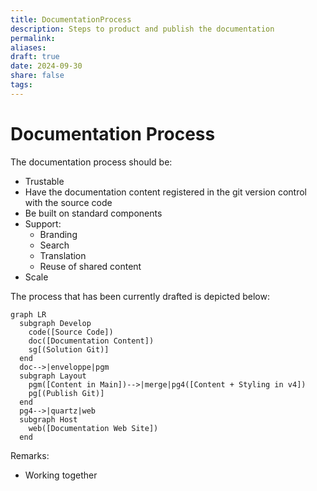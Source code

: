 ```yaml
---
title: DocumentationProcess
description: Steps to product and publish the documentation
permalink: 
aliases: 
draft: true
date: 2024-09-30
share: false
tags: 
---
```

# Documentation Process

The documentation process should be:

* Trustable
* Have the documentation content registered in the git version control with the source code
* Be built on standard components
* Support:
	* Branding
	* Search
	* Translation
	* Reuse of shared content
* Scale

The process that has been currently drafted is depicted below:

```mermaid
graph LR
  subgraph Develop
    code([Source Code])
    doc([Documentation Content])
    sg[(Solution Git)]
  end
  doc-->|enveloppe|pgm
  subgraph Layout
    pgm([Content in Main])-->|merge|pg4([Content + Styling in v4])
    pg[(Publish Git)]
  end
  pg4-->|quartz|web
  subgraph Host
    web([Documentation Web Site])
  end
```

Remarks:

* Working together
